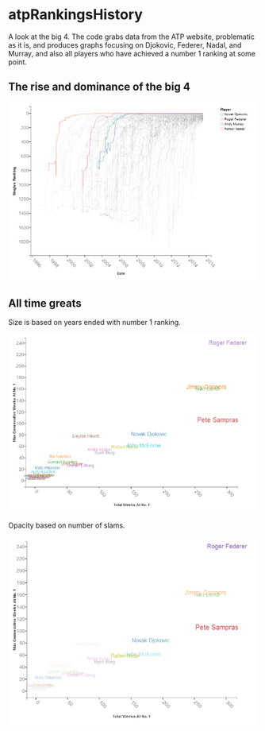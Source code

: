 # atpRankingsHistory

A look at the big 4. The code grabs data from the ATP website, problematic as it is, and produces graphs focusing on Djokovic, Federer, Nadal, and Murray, and also all players who have achieved a number 1 ranking at some point.

## The rise and dominance of the big 4
![](big4overtime.png)

## All time greats
Size is based on years ended with number 1 ranking.

![](alltimegreats.png)

Opacity based on number of slams.

![](alltimegreatsslamfade.png)
